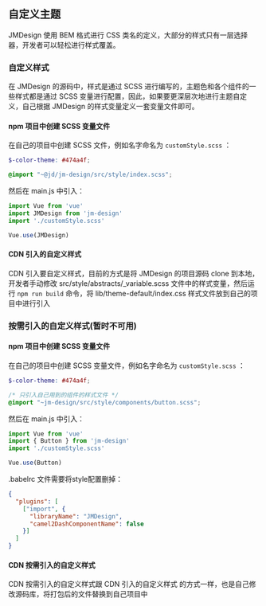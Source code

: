 ## 自定义主题

JMDesign 使用 BEM 格式进行 CSS 类名的定义，大部分的样式只有一层选择器，开发者可以轻松进行样式覆盖。

### 自定义样式

在 JMDesign 的源码中，样式是通过 SCSS 进行编写的，主题色和各个组件的一些样式都是通过 SCSS 变量进行配置，因此，如果要更深层次地进行主题自定义，自己根据 JMDesign 的样式变量定义一套变量文件即可。

#### npm 项目中创建 SCSS 变量文件

在自己的项目中创建 SCSS 文件，例如名字命名为 `customStyle.scss` ：

```scss
$-color-theme: #474a4f;

@import "~@jd/jm-design/src/style/index.scss";
```

然后在 main.js 中引入：

```javascript
import Vue from 'vue'
import JMDesign from 'jm-design'
import './customStyle.scss'

Vue.use(JMDesign)
```

#### CDN 引入的自定义样式

CDN 引入要自定义样式，目前的方式是将 JMDesign 的项目源码 clone 到本地，开发者手动修改 src/style/abstracts/_variable.scss 文件中的样式变量，然后运行 `npm run build` 命令，将 lib/theme-default/index.css 样式文件放到自己的项目中进行引入

### 按需引入的自定义样式(暂时不可用)

#### npm 项目中创建 SCSS 变量文件

在自己的项目中创建 SCSS 变量文件，例如名字命名为 `customStyle.scss` ：

```scss
$-color-theme: #474a4f;

/* 只引入自己用到的组件的样式文件 */
@import "~jm-design/src/style/components/button.scss";
```

然后在 main.js 中引入：

```javascript
import Vue from 'vue'
import { Button } from 'jm-design'
import './customStyle.scss'

Vue.use(Button)
```

.babelrc 文件需要将style配置删掉：

```json
{
  "plugins": [
    ["import", {
      "libraryName": "JMDesign",
      "camel2DashComponentName": false
    }]
  ]
}
```

#### CDN 按需引入的自定义样式

CDN 按需引入的自定义样式跟 CDN 引入的自定义样式 的方式一样，也是自己修改源码库，将打包后的文件替换到自己项目中